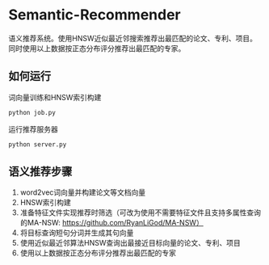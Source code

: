 # Semantic-Recommender
语义推荐系统。使用HNSW近似最近邻搜索推荐出最匹配的论文、专利、项目。同时使用以上数据按正态分布评分推荐出最匹配的专家。
## 如何运行
词向量训练和HNSW索引构建
```bash
python job.py
```
运行推荐服务器
```bash
python server.py
```
## 语义推荐步骤
1. word2vec词向量并构建论文等文档向量
2. HNSW索引构建
3. 准备特征文件实现推荐时筛选（可改为使用不需要特征文件且支持多属性查询的MA-NSW: https://github.com/RyanLiGod/MA-NSW）
4. 将目标查询短句分词并生成其句向量
5. 使用近似最近邻算法HNSW查询出最接近目标向量的论文、专利、项目
6. 使用以上数据按正态分布评分推荐出最匹配的专家
